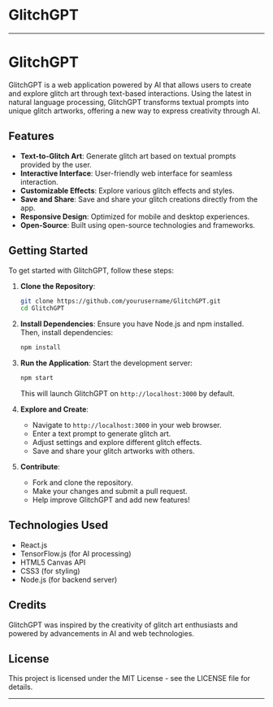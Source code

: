 # GlitchGPT

* * *

GlitchGPT
=========

GlitchGPT is a web application powered by AI that allows users to create and explore glitch art through text-based interactions. Using the latest in natural language processing, GlitchGPT transforms textual prompts into unique glitch artworks, offering a new way to express creativity through AI.

Features
--------

*   **Text-to-Glitch Art**: Generate glitch art based on textual prompts provided by the user.
*   **Interactive Interface**: User-friendly web interface for seamless interaction.
*   **Customizable Effects**: Explore various glitch effects and styles.
*   **Save and Share**: Save and share your glitch creations directly from the app.
*   **Responsive Design**: Optimized for mobile and desktop experiences.
*   **Open-Source**: Built using open-source technologies and frameworks.

Getting Started
---------------

To get started with GlitchGPT, follow these steps:

1.  **Clone the Repository**:
    
    ```bash
    git clone https://github.com/yourusername/GlitchGPT.git
    cd GlitchGPT
    ```
    
2.  **Install Dependencies**: Ensure you have Node.js and npm installed. Then, install dependencies:
    
    ```bash
    npm install
    ```
    
3.  **Run the Application**: Start the development server:
    
    ```bash
    npm start
    ```
    
    This will launch GlitchGPT on `http://localhost:3000` by default.
    
4.  **Explore and Create**:
    
    *   Navigate to `http://localhost:3000` in your web browser.
    *   Enter a text prompt to generate glitch art.
    *   Adjust settings and explore different glitch effects.
    *   Save and share your glitch artworks with others.
5.  **Contribute**:
    
    *   Fork and clone the repository.
    *   Make your changes and submit a pull request.
    *   Help improve GlitchGPT and add new features!

Technologies Used
-----------------

*   React.js
*   TensorFlow.js (for AI processing)
*   HTML5 Canvas API
*   CSS3 (for styling)
*   Node.js (for backend server)

Credits
-------

GlitchGPT was inspired by the creativity of glitch art enthusiasts and powered by advancements in AI and web technologies.

License
-------

This project is licensed under the MIT License - see the LICENSE file for details.

* * *
